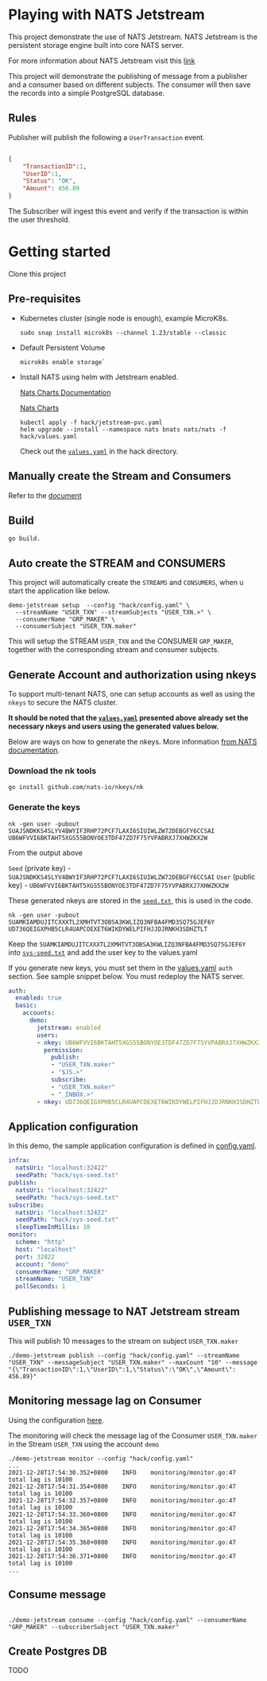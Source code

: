 # Playing with NATS Jetstream

This project demonstrate the use of NATS Jetstream.  NATS Jetstream is the persistent storage engine built into core NATS server.

For more information about NATS Jetstream visit this [link](https://docs.nats.io/nats-concepts/jetstream)

This project will demonstrate the publishing of message from a publisher and a consumer based on different subjects. The consumer will then save the records into a simple PostgreSQL database.

## Rules

Publisher will publish the following a `UserTransaction` event.

```json

{
    "TransactionID":1,
    "UserID":1,
    "Status": "OK",
    "Amount": 456.89
}
```

The Subscriber will ingest this event and verify if the transaction is within the user threshold.

# Getting started

Clone this project

## Pre-requisites

* Kubernetes cluster (single node is enough), example MicroK8s.  

  ```shell
  sudo snap install microk8s --channel 1.23/stable --classic
  ```

* Default Persistent Volume
  
  ```shell
  microk8s enable storage`
  ```

* Install NATS using helm with Jetstream enabled.  
 
  [Nats Charts Documentation](https://docs.nats.io/running-a-nats-service/introduction/running/nats-kubernetes/helm-charts)

  [Nats Charts](https://github.com/nats-io/k8s/tree/main/helm/charts/nats)

  
  ```shell
  kubectl apply -f hack/jetstream-pvc.yaml
  helm upgrade --install --namespace nats bnats nats/nats -f hack/values.yaml
  ```

  Check out the [`values.yaml`](hack/values.yaml) in the hack directory.


## Manually create the Stream and Consumers

Refer to the [document](docs/manual_create.md)


## Build

```shell
go build.
```

## Auto create the STREAM and CONSUMERS

This project will automatically create the `STREAMS` and `CONSUMERS`, when u start the application like below.

```shell
demo-jetstream setup  --config "hack/config.yaml" \
  --streamName "USER_TXN" --streamSubjects "USER_TXN.>" \
  --consumerName "GRP_MAKER" \
  --consumerSubject "USER_TXN.maker" 
```

This will setup the STREAM `USER_TXN` and the CONSUMER `GRP_MAKER`, together with the corresponding stream and consumer subjects.



## Generate Account and authorization using nkeys

To support multi-tenant NATS, one can setup accounts as well as using the `nkeys` to secure the NATS cluster.  

**It should be noted that the [`values.yaml`](hack/values.yaml) presented above already set the necessary nkeys and users using the generated values below.**

Below are ways on how to generate the nkeys.  More information [from NATS documentation](https://docs.nats.io/running-a-nats-service/configuration/securing_nats/auth_intro/nkey_auth).


### Download the nk tools

```shell
go install github.com/nats-io/nkeys/nk
```

### Generate the keys

```shell
nk -gen user -pubout
SUAJSNDKKS4SLYV4BWYIF3RHP72PCF7LAXI6SIUIWLZW72DEBGFY6CCSAI
UB6WFVVI6BKTAHT5XGS55BONYOE3TDF47ZD7F75YVPABRXJ7XHWZKX2W
```

From the output above 

`Seed` (private key) - `SUAJSNDKKS4SLYV4BWYIF3RHP72PCF7LAXI6SIUIWLZW72DEBGFY6CCSAI`
`User` (public key) - `UB6WFVVI6BKTAHT5XGS55BONYOE3TDF47ZD7F75YVPABRXJ7XHWZKX2W`


These generated nkeys are stored in the [`seed.txt`](hack/seed.txt), this is used in the code.

```shell
nk -gen user -pubout
SUAMKIAMDUJITCXXXTL2XMHTVT3OBSA3KWLIZQ3NFBA4FMD3SQ75GJEF6Y
UD736QEIGXPHB5CLR4UAPCOEXET6WIKDYWELPIFHJJDJRNKH3SDHZTLT
```

Keep the `SUAMKIAMDUJITCXXXTL2XMHTVT3OBSA3KWLIZQ3NFBA4FMD3SQ75GJEF6Y` into [`sys-seed.txt`](hack/sys-seed.txt) and add the user key to the values.yaml

If you generate new keys, you must set them in the [values.yaml](hack/values.yaml) `auth` section.  See sample snippet below.  You must redeploy the NATS server.


```yaml
auth:
  enabled: true
  basic:
    accounts:
      demo:
        jetstream: enabled        
        users:
        - nkey: UB6WFVVI6BKTAHT5XGS55BONYOE3TDF47ZD7F75YVPABRXJ7XHWZKX2W
          permission:
            publish: 
            - "USER_TXN.maker"
            - "$JS.>"
            subscribe: 
            - "USER_TXN.maker"
            - "_INBOX.>"
        - nkey: UD736QEIGXPHB5CLR4UAPCOEXET6WIKDYWELPIFHJJDJRNKH3SDHZTLT
```

## Application configuration
In this demo, the sample application configuration is defined in [config.yaml](hack/config.yaml).

```yaml
infra:
  natsUri: "localhost:32422"
  seedPath: "hack/sys-seed.txt"
publish:
  natsUri: "localhost:32422"
  seedPath: "hack/sys-seed.txt"
subscribe:
  natsUri: "localhost:32422"
  seedPath: "hack/sys-seed.txt"
  sleepTimeInMillis: 10
monitor:
  scheme: "http"
  host: "localhost"
  port: 32822
  account: "demo"
  consumerName: "GRP_MAKER"
  streamName: "USER_TXN"
  pollSeconds: 1
```

## Publishing message to NAT Jetstream stream `USER_TXN`

This will publish 10 messages to the stream on subject `USER_TXN.maker`
```shell
./demo-jetstream publish --config "hack/config.yaml" --streamName "USER_TXN" --messageSubject "USER_TXN.maker" --maxCount "10" --message "{\"TransactionID\":1,\"UserID\":1,\"Status\":\"OK\",\"Amount\": 456.89}"
```

## Monitoring message lag on Consumer

Using the configuration [here](#application-configuration).

The monitoring will check the message lag of the Consumer `USER_TXN.maker` in the Stream `USER_TXN` using the account `demo`

```shell
./demo-jetstream monitor --config "hack/config.yaml"
...
2021-12-28T17:54:30.352+0800	INFO	monitoring/monitor.go:47	total lag is 10100
2021-12-28T17:54:31.354+0800	INFO	monitoring/monitor.go:47	total lag is 10100
2021-12-28T17:54:32.357+0800	INFO	monitoring/monitor.go:47	total lag is 10100
2021-12-28T17:54:33.360+0800	INFO	monitoring/monitor.go:47	total lag is 10100
2021-12-28T17:54:34.365+0800	INFO	monitoring/monitor.go:47	total lag is 10100
2021-12-28T17:54:35.368+0800	INFO	monitoring/monitor.go:47	total lag is 10100
2021-12-28T17:54:36.371+0800	INFO	monitoring/monitor.go:47	total lag is 10100
...
```

## Consume message

```shell

./demo-jetstream consume --config "hack/config.yaml" --consumerName "GRP_MAKER" --subscriberSubject "USER_TXN.maker"
```
## Create Postgres DB

TODO


